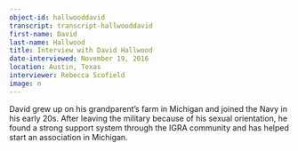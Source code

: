 ```yaml
---
object-id: hallwooddavid  
transcript: transcript-hallwooddavid  
first-name: David
last-name: Hallwood
title: Interview with David Hallwood
date-interviewed: November 19, 2016
location: Austin, Texas
interviewer: Rebecca Scofield
image: n
---
```

David grew up on his grandparent’s farm in Michigan and joined the Navy in his early 20s. After leaving the military because of his sexual orientation, he found a strong support system through the IGRA community and has helped start an association in Michigan.